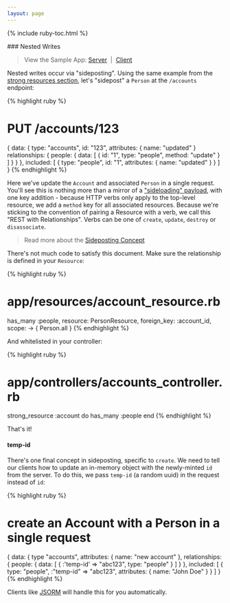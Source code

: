 ```yaml
---
layout: page
---
```


{% include ruby-toc.html %}

<div markdown="1" class="col-md-8 col-md-offset-1">
### Nested Writes

> View the Sample App: [Server](https://github.com/jsonapi-suite/employee_directory/compare/step_19_custom_persistence...step_23_disassociation) &nbsp;\|&nbsp; [Client](https://github.com/jsonapi-suite/employee-directory-vue/compare/step_9_dropdown...step_10_nested_create)

Nested writes occur via "sideposting". Using the same example from the
[strong resources section]({{site.github.url}}/ruby/writes/strong-resources), let's "sidepost" a `Person` at the `/accounts` endpoint:

{% highlight ruby %}
# PUT /accounts/123

{
  data: {
    type: "accounts",
    id: "123",
    attributes: { name: "updated" }
    relationships: {
      people: {
        data: [
          { id: "1", type: "people", method: "update" }
        ]
      }
    }
  },
  included: [
    {
      type: "people",
      id: "1",
      attributes: { name: "updated" }
    }
  ]
}
{% endhighlight %}

Here we've update the `Account` and associated `Person` in a single
request. You'll see this is nothing more than a mirror of a
["sideloading" payload](http://jsonapi.org/format/#document-compound-documents), with one key addition - because HTTP verbs only apply to the top-level resource, we add a `method` key for all associated resources. Because we're sticking to the convention of pairing a Resource with a verb, we call this "REST with Relationships". Verbs can be one of `create`, `update`, `destroy` or `disassociate`.

> Read more about the [Sideposting Concept]({{site.github.url}}/concepts#sideposting)

There's not much code to satisfy this document. Make sure the
relationship is defined in your `Resource`:

{% highlight ruby %}
# app/resources/account_resource.rb

has_many :people,
  resource: PersonResource,
  foreign_key: :account_id,
  scope: -> { Person.all }
{% endhighlight %}

And whitelisted in your controller:

{% highlight ruby %}
# app/controllers/accounts_controller.rb

strong_resource :account do
  has_many :people
end
{% endhighlight %}

That's it!

#### temp-id

There's one final concept in sideposting, specific to `create`. We need
to tell our clients how to update an in-memory object with the
newly-minted `id` from the server. To do this, we pass `temp-id` (a random uuid) in the
request instead of `id`:

{% highlight ruby %}
# create an Account with a Person in a single request
{
  data: {
    type "accounts",
    attributes: { name: "new account" },
    relationships: {
    people: {
      data: [
        { :'temp-id' => "abc123", type: "people" }
      ]
    }
  },
  included: [
    {
      type: "people",
      :"temp-id" => "abc123",
      attributes: { name: "John Doe" }
    }
  ]
}
{% endhighlight %}

Clients like [JSORM]({{site.github.url}}/js/home) will handle this for you
automatically.
